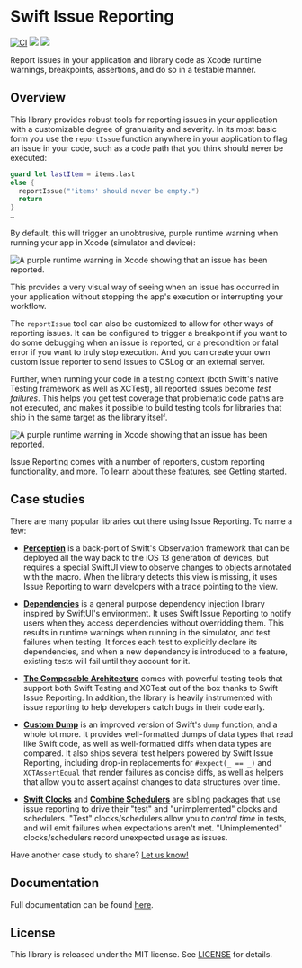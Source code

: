 # Swift Issue Reporting

[![CI](https://github.com/pointfreeco/xctest-dynamic-overlay/actions/workflows/ci.yml/badge.svg)](https://github.com/pointfreeco/swift-issue-reporting/actions/workflows/ci.yml)
[![](https://img.shields.io/endpoint?url=https%3A%2F%2Fswiftpackageindex.com%2Fapi%2Fpackages%2Fpointfreeco%2Fswift-issue-reporting%2Fbadge%3Ftype%3Dswift-versions)](https://swiftpackageindex.com/pointfreeco/xctest-dynamic-overlay)
[![](https://img.shields.io/endpoint?url=https%3A%2F%2Fswiftpackageindex.com%2Fapi%2Fpackages%2Fpointfreeco%2Fswift-issue-reporting%2Fbadge%3Ftype%3Dplatforms)](https://swiftpackageindex.com/pointfreeco/xctest-dynamic-overlay)

Report issues in your application and library code as Xcode runtime warnings, breakpoints, 
assertions, and do so in a testable manner.

## Overview

This library provides robust tools for reporting issues in your application with a customizable
degree of granularity and severity. In its most basic form you use the `reportIssue` function
anywhere in your application to flag an issue in your code, such as a code path that you think
should never be executed:

```swift
guard let lastItem = items.last
else {
  reportIssue("'items' should never be empty.")
  return 
}
…
```

By default, this will trigger an unobtrusive, purple runtime warning when running your app in Xcode
(simulator and device):

<picture>
  <source media="(prefers-color-scheme: dark)" srcset="Sources/IssueReporting/Documentation.docc/Resources/runtime-warning~dark.png">
  <source media="(prefers-color-scheme: light)" srcset="Sources/IssueReporting/Documentation.docc/Resources/runtime-warning.png">
  <img alt="A purple runtime warning in Xcode showing that an issue has been reported." src="Sources/IssueReporting/Documentation.docc/Resources/runtime-warning.png">
</picture>

This provides a very visual way of seeing when an issue has occurred in your application without
stopping the app's execution or interrupting your workflow.

The `reportIssue` tool can also be customized to allow for other ways of reporting issues. It can be
configured to trigger a breakpoint if you want to do some debugging when an issue is reported, or a
precondition or fatal error if you want to truly stop execution. And you can create your own custom
issue reporter to send issues to OSLog or an external server. 

Further, when running your code in a testing context (both Swift's native Testing framework as well
as XCTest), all reported issues become _test failures_. This helps you get test coverage that
problematic code paths are not executed, and makes it possible to build testing tools for libraries
that ship in the same target as the library itself.

<picture>
  <source media="(prefers-color-scheme: dark)" srcset="Sources/IssueReporting/Documentation.docc/Resources/test-failure~dark.png">
  <source media="(prefers-color-scheme: light)" srcset="Sources/IssueReporting/Documentation.docc/Resources/test-failure.png">
  <img alt="A purple runtime warning in Xcode showing that an issue has been reported." src="Sources/IssueReporting/Documentation.docc/Resources/test-failure.png">
</picture>

Issue Reporting comes with a number of reporters, custom reporting functionality, and more. To learn
about these features, see
[Getting started](Sources/IssueReporting/Documentation.docc/Articles/GettingStarted.md).

## Case studies

There are many popular libraries out there using Issue Reporting. To name a few:

  * [**Perception**](https://github.com/pointfreeco/swift-perception) is a back-port of Swift's
    Observation framework that can be deployed all the way back to the iOS 13 generation of devices,
    but requires a special SwiftUI view to observe changes to objects annotated with the macro. When
    the library detects this view is missing, it uses Issue Reporting to warn developers with a
    trace pointing to the view.

  * [**Dependencies**](https://github.com/pointfreeco/swift-dependencies) is a general purpose
    dependency injection library inspired by SwiftUI's environment. It uses Swift Issue Reporting to
    notify users when they access dependencies without overridding them. This results in runtime
    warnings when running in the simulator, and test failures when testing. It forces each test
    to explicitly declare its dependencies, and when a new dependency is introduced to a feature,
    existing tests will fail until they account for it.

<!--  * [**Swift Navigation**](https://github.com/pointfreeco/swiftui-navigation) provides concise-->
<!--    domain modeling tools for UI frameworks including SwiftUI, UIKit, and more; and it uses Swift-->
<!--    Issue Reporting to raise runtime warnings when APIs are used in unexpected ways.-->

  * [**The Composable Architecture**](https://github.com/pointfreeco/swift-composable-architecture)
    comes with powerful testing tools that support both Swift Testing and XCTest out of the box
    thanks to Swift Issue Reporting. In addition, the library is heavily instrumented with issue
    reporting to help developers catch bugs in their code early.

  * [**Custom Dump**](https://github.com/pointfreeco/swift-custom-dump) is an improved version of
    Swift's `dump` function, and a whole lot more. It provides well-formatted dumps of data types
    that read like Swift code, as well as well-formatted diffs when data types are compared. It also
    ships several test helpers powered by Swift Issue Reporting, including drop-in replacements for
    `#expect(_ == _)` and `XCTAssertEqual` that render failures as concise diffs, as well as helpers
    that allow you to assert against changes to data structures over time.

  * [**Swift Clocks**](https://github.com/pointfreeco/swift-clocks) and
    [**Combine Schedulers**](https://github.com/pointfreeco/combine-schedulers) are sibling packages
    that use issue reporting to drive their "test" and "unimplemented" clocks and schedulers. "Test" 
    clocks/schedulers allow you to _control time_ in tests, and will emit failures when expectations
    aren't met. "Unimplemented" clocks/schedulers record unexpected usage as issues.

Have another case study to share? [Let us know!](edit/main/README.md)

## Documentation 

Full documentation can be found
[here](https://swiftpackageindex.com/pointfreeco/swift-issue-reporting/main/documentation).

## License

This library is released under the MIT license. See [LICENSE](LICENSE) for details.

